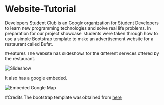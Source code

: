 # Website-Tutorial
Developers Student Club is an Google organization for Student Developers to learn new programming technologies and solve real life problems. 
In preparation for our project showcase, students were taken through how to use a simple Bootstrap template to make an advertisement website for a restaurant called Bufat.

#Features
The website has slideshows for the different services offered by the restaurant. 

![Slideshow](screenshot(53).png "Slideshow on page")


It also has a google embeded. 

![Embeded Google Map](Screenshot(54).png "The map in the website")

#Credits
The bootstrap template was obtained from [here](https://themefisher.com/products/fame-free-html-website-template/#download-area?edd_action=free_downloads_process_download&download_id=29695&price_ids=1&edd_action=free_downloads_process_download&download_id=29695&price_ids=1)

